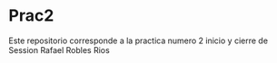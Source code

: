 # Prac2
Este repositorio corresponde a la practica numero 2 inicio y cierre de Session
Rafael Robles Rios
